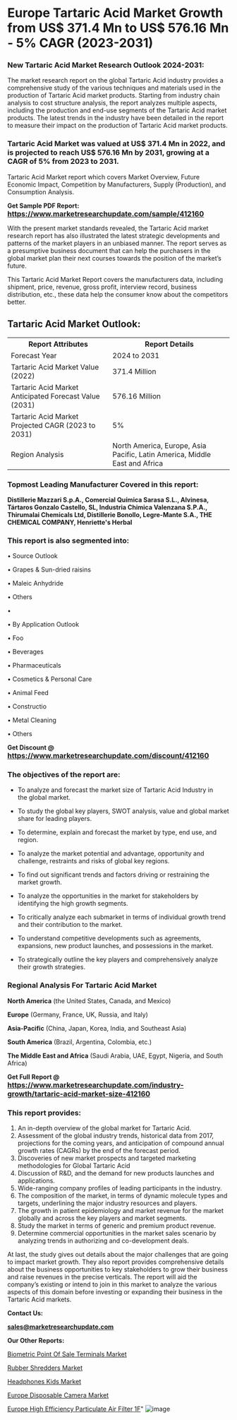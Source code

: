 # Europe Tartaric Acid Market Growth from US$ 371.4 Mn to US$ 576.16 Mn - 5% CAGR (2023-2031)

<strong><h3>New Tartaric Acid Market Research Outlook 2024-2031:</h3></strong>

The market research report on the global Tartaric Acid industry provides a comprehensive study of the various techniques and materials used in the production of Tartaric Acid market products. Starting from industry chain analysis to cost structure analysis, the report analyzes multiple aspects, including the production and end-use segments of the Tartaric Acid market products. The latest trends in the industry have been detailed in the report to measure their impact on the production of Tartaric Acid market products.

<strong><h3>Tartaric Acid Market was valued at US$ 371.4 Mn in 2022, and is projected to reach US$ 576.16 Mn by 2031, growing at a CAGR of 5% from 2023 to 2031.</h3></strong>

Tartaric Acid Market report which covers Market Overview, Future Economic Impact, Competition by Manufacturers, Supply (Production), and Consumption Analysis.

<strong>Get Sample PDF Report: <a href=https://www.marketresearchupdate.com/sample/412160><font size=3 color=#0000ff>https://www.marketresearchupdate.com/sample/412160</font></a></strong>

With the present market standards revealed, the Tartaric Acid market research report has also illustrated the latest strategic developments and patterns of the market players in an unbiased manner. The report serves as a presumptive business document that can help the purchasers in the global market plan their next courses towards the position of the market’s future.

This Tartaric Acid Market Report covers the manufacturers data, including shipment, price, revenue, gross profit, interview record, business distribution, etc., these data help the consumer know about the competitors better.

<html>
<body>

<h2>Tartaric Acid Market Outlook:</h2>

<table>
  <tr>
    <th>Report Attributes</th>
    <th>Report Details</th>
  </tr>
  <tr>
    <td>Forecast Year</td>
    <td>2024 to 2031</td>
  </tr>
  <tr>
    <td>Tartaric Acid Market Value (2022)</td>
    <td>371.4 Million</td>
  </tr>
  <tr>
    <td>Tartaric Acid Market Anticipated Forecast Value (2031)</td>
    <td>576.16 Million</td>
  </tr>
  <tr>
    <td>Tartaric Acid Market Projected CAGR (2023 to 2031)</td>
    <td>5%</td>
  </tr>
  <tr>
    <td>Region Analysis</td>
    <td>North America, Europe, Asia Pacific, Latin America, Middle East and Africa</td>
  </tr>
</table>

</body>
</html>

<strong><h3>Topmost Leading Manufacturer Covered in this report:</h3></strong>

<strong>Distillerie Mazzari S.p.A., Comercial Química Sarasa S.L., Alvinesa, Tártaros Gonzalo Castello, SL, Industria Chimica Valenzana S.P.A., Thirumalai Chemicals Ltd, Distillerie Bonollo, Legre-Mante S.A., THE CHEMICAL COMPANY, Henriette's Herbal</strong>

<strong><h3>This report is also segmented into:</h3></strong>

• Source Outlook

• Grapes & Sun-dried raisins

• Maleic Anhydride

• Others

• 

• By Application Outlook

• Foo

• Beverages

• Pharmaceuticals

• Cosmetics & Personal Care

• Animal Feed

• Constructio

• Metal Cleaning

• Others

<strong>Get Discount @ <a href=https://www.marketresearchupdate.com/discount/412160><font size=3 color=#0000ff>https://www.marketresearchupdate.com/discount/412160</font></a></strong>

<strong><h3>The objectives of the report are:</h3></strong>

- To analyze and forecast the market size of Tartaric Acid Industry in the global market.

- To study the global key players, SWOT analysis, value and global market share for leading players.

- To determine, explain and forecast the market by type, end use, and region.

- To analyze the market potential and advantage, opportunity and challenge, restraints and risks of global key regions.

- To find out significant trends and factors driving or restraining the market growth.

- To analyze the opportunities in the market for stakeholders by identifying the high growth segments.

- To critically analyze each submarket in terms of individual growth trend and their contribution to the market.

- To understand competitive developments such as agreements, expansions, new product launches, and possessions in the market.

- To strategically outline the key players and comprehensively analyze their growth strategies.

<strong><h3>Regional Analysis For Tartaric Acid Market</h3></strong>

<strong>North America</strong> (the United States, Canada, and Mexico)

<strong>Europe</strong> (Germany, France, UK, Russia, and Italy)

<strong>Asia-Pacific</strong> (China, Japan, Korea, India, and Southeast Asia)

<strong>South America</strong> (Brazil, Argentina, Colombia, etc.)

<strong>The Middle East and Africa</strong> (Saudi Arabia, UAE, Egypt, Nigeria, and South Africa)

<strong>Get Full Report @ <a href=https://www.marketresearchupdate.com/industry-growth/tartaric-acid-market-size-412160><font size=3 color=#0000ff>https://www.marketresearchupdate.com/industry-growth/tartaric-acid-market-size-412160</font></a></strong>

<strong><h3>This report provides:</h3></strong>
<ol>
  <li>An in-depth overview of the global market for Tartaric Acid.</li>
  <li>Assessment of the global industry trends, historical data from 2017, projections for the coming years, and anticipation of compound annual growth rates (CAGRs) by the end of the forecast period.</li>
  <li>Discoveries of new market prospects and targeted marketing methodologies for Global Tartaric Acid</li>
  <li>Discussion of R&amp;D, and the demand for new products launches and applications.</li>
  <li>Wide-ranging company profiles of leading participants in the industry.</li>
  <li>The composition of the market, in terms of dynamic molecule types and targets, underlining the major industry resources and players.</li>
  <li>The growth in patient epidemiology and market revenue for the market globally and across the key players and market segments.</li>
  <li>Study the market in terms of generic and premium product revenue.</li>
  <li>Determine commercial opportunities in the market sales scenario by analyzing trends in authorizing and co-development deals.</li>
</ol>

At last, the study gives out details about the major challenges that are going to impact market growth. They also report provides comprehensive details about the business opportunities to key stakeholders to grow their business and raise revenues in the precise verticals. The report will aid the company’s existing or intend to join in this market to analyze the various aspects of this domain before investing or expanding their business in the Tartaric Acid markets.

<strong>Contact Us:</strong>

<strong>sales@marketresearchupdate.com</strong>

<strong>Our Other Reports:</strong>

<a href=https://www.linkedin.com/pulse/biometric-point-of-sale-terminals-market-expected>Biometric Point Of Sale Terminals Market</a>

<a href=https://www.linkedin.com/pulse/rubber-shredders-market-size-set-grow-remarkable>Rubber Shredders Market</a>

<a href=https://www.linkedin.com/pulse/headphones-kids-market-sizing-up-anticipating-trends-consumption>Headphones Kids Market</a>

<a href=https://www.linkedin.com/pulse/europe-disposable-camera-market-challenges>Europe Disposable Camera Market</a>

<a href=https://www.linkedin.com/pulse/europe-high-efficiency-particulate-air-filter-1f>Europe High Efficiency Particulate Air Filter 1F</a>"
![image](https://github.com/rutujamande/Market-Report-Analysis/assets/158454097/eba29edf-20ee-48fd-b005-6fc2808ed4a6)
